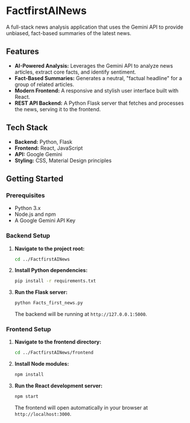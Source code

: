 # FactfirstAINews

A full-stack news analysis application that uses the Gemini API to provide unbiased, fact-based summaries of the latest news.

## Features

*   **AI-Powered Analysis:** Leverages the Gemini API to analyze news articles, extract core facts, and identify sentiment.
*   **Fact-Based Summaries:** Generates a neutral, "factual headline" for a group of related articles.
*   **Modern Frontend:** A responsive and stylish user interface built with React.
*   **REST API Backend:** A Python Flask server that fetches and processes the news, serving it to the frontend.

## Tech Stack

*   **Backend:** Python, Flask
*   **Frontend:** React, JavaScript
*   **API:** Google Gemini
*   **Styling:** CSS, Material Design principles

## Getting Started

### Prerequisites

*   Python 3.x
*   Node.js and npm
*   A Google Gemini API Key

### Backend Setup

1.  **Navigate to the project root:**
    ```sh
    cd ../FactfirstAINews
    ```

2.  **Install Python dependencies:**
    ```sh
    pip install -r requirements.txt
    ```

3.  **Run the Flask server:**
    ```sh
    python Facts_first_news.py
    ```
    The backend will be running at `http://127.0.0.1:5000`.

### Frontend Setup

1.  **Navigate to the frontend directory:**
    ```sh
    cd ../FactfirstAINews/frontend
    ```

2.  **Install Node modules:**
    ```sh
    npm install
    ```

3.  **Run the React development server:**
    ```sh
    npm start
    ```
    The frontend will open automatically in your browser at `http://localhost:3000`.

